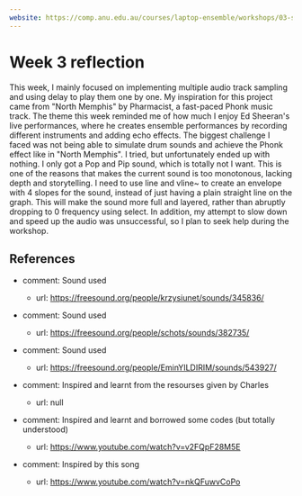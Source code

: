 ```yaml
---
website: https://comp.anu.edu.au/courses/laptop-ensemble/workshops/03-sampling-1/
---
```


# Week 3 reflection

This week, I mainly focused on implementing multiple audio track sampling and using delay to play them one by one. My inspiration for this project came from "North Memphis" by Pharmacist, a fast-paced Phonk music track. The theme this week reminded me of how much I enjoy Ed Sheeran's live performances, where he creates ensemble performances by recording different instruments and adding echo effects. 
The biggest challenge I faced was not being able to simulate drum sounds and achieve the Phonk effect like in "North Memphis". I tried, but unfortunately ended up with nothing. I only got a Pop and Pip sound, which is totally not I want. This is one of the reasons that makes the current sound is too monotonous, lacking depth and storytelling. I need to use line and vline~ to create an envelope with 4 slopes for the sound, instead of just having a plain straight line on the graph. This will make the sound more full and layered, rather than abruptly dropping to 0 frequency using select.
In addition, my attempt to slow down and speed up the audio was unsuccessful, so I plan to seek help during the workshop.


## References
- comment: Sound used
    - url: https://freesound.org/people/krzysiunet/sounds/345836/

- comment: Sound used
    - url: https://freesound.org/people/schots/sounds/382735/

- comment: Sound used
    - url: https://freesound.org/people/EminYILDIRIM/sounds/543927/

- comment: Inspired and learnt from the resourses given by Charles
    - url: null

- comment: Inspired and learnt and borrowed some codes (but totally understood)
    - url: https://www.youtube.com/watch?v=v2FQpF28M5E

- comment: Inspired by this song
    - url: https://www.youtube.com/watch?v=nkQFuwvCoPo